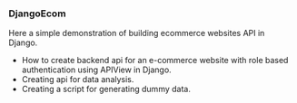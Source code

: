 ### DjangoEcom

Here a simple demonstration of building ecommerce websites API in Django.

- How to create backend api for an e-commerce website with role based authentication using APIView in Django.
- Creating api for data analysis.
- Creating a script for generating dummy data.
